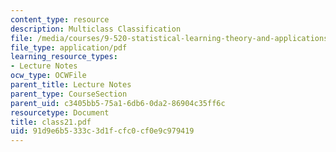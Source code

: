 ```yaml
---
content_type: resource
description: Multiclass Classification
file: /media/courses/9-520-statistical-learning-theory-and-applications-spring-2003/91d9e6b5333c3d1fcfc0cf0e9c979419_class21.pdf
file_type: application/pdf
learning_resource_types:
- Lecture Notes
ocw_type: OCWFile
parent_title: Lecture Notes
parent_type: CourseSection
parent_uid: c3405bb5-75a1-6db6-0da2-86904c35ff6c
resourcetype: Document
title: class21.pdf
uid: 91d9e6b5-333c-3d1f-cfc0-cf0e9c979419
---
```

